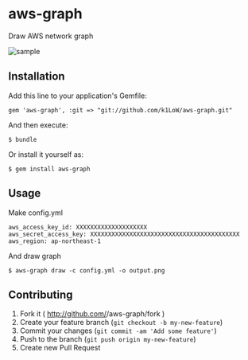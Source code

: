 # aws-graph

Draw AWS network graph

![sample](http://github.com/k1LoW/aws-graph/raw/master/sample.png)

## Installation

Add this line to your application's Gemfile:

    gem 'aws-graph', :git => "git://github.com/k1LoW/aws-graph.git"

And then execute:

    $ bundle

Or install it yourself as:

    $ gem install aws-graph

## Usage

Make config.yml

    aws_access_key_id: XXXXXXXXXXXXXXXXXXXX
    aws_secret_access_key: XXXXXXXXXXXXXXXXXXXXXXXXXXXXXXXXXXXXXXXXXX
    aws_region: ap-northeast-1

And draw graph

    $ aws-graph draw -c config.yml -o output.png

## Contributing

1. Fork it ( http://github.com/<my-github-username>/aws-graph/fork )
2. Create your feature branch (`git checkout -b my-new-feature`)
3. Commit your changes (`git commit -am 'Add some feature'`)
4. Push to the branch (`git push origin my-new-feature`)
5. Create new Pull Request
